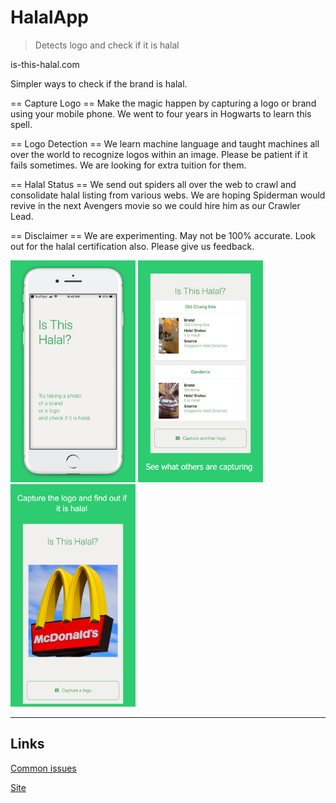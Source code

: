 # HalalApp
> Detects logo and check if it is halal

is-this-halal.com

Simpler ways to check if the brand is halal.

== Capture Logo == 
Make the magic happen by capturing a logo or brand using your mobile phone. We went to four years in Hogwarts to learn this spell.

== Logo Detection == 
We learn machine language and taught machines all over the world to recognize logos within an image. Please be patient if it fails sometimes. We are looking for extra tuition for them.

== Halal Status == 
We send out spiders all over the web to crawl and consolidate halal listing from various webs. We are hoping Spiderman would revive in the next Avengers movie so we could hire him as our Crawler Lead.

== Disclaimer == 
We are experimenting. May not be 100% accurate. Look out for the halal certification also. Please give us feedback.

<img src="documentation/images/screenshot1.jpg" width="200">
<img src="documentation/images/screenshot2.jpg" width="200">
<img src="documentation/images/screenshot3.jpg" width="200">

---

## Links

[Common issues](documentation/commonissues.md)

[Site](is-this-halal.com)